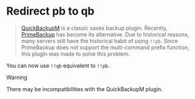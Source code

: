 # Redirect pb to qb

> [QuickBackupM](https://github.com/TISUnion/QuickBackupM) is a classic saves backup plugin. Recently, [PrimeBackup](https://github.com/TISUnion/PrimeBackup) has become its alternative. Due to historical reasons, many servers still have the historical habit of using `!!pb`. Since PrimeBackup does not support the multi-command prefix function, this plugin was made to solve this problem.

You can now use `!!qb` equivalent to `!!pb`.

> [!WARNING]
> There may be incompatibilities with the QuickBackupM plugin.
